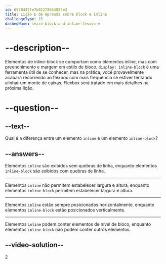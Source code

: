 ```yaml
---
id: 6570447fe7b02272663824e3
title: Lição E de Aprenda sobre block e inline
challengeType: 15
dashedName: learn-block-and-inline-lesson-e
---
```


# --description--

Elementos de inline-block se comportam como elementos inline, mas com preenchimento e margem em estilo de bloco. `display: inline-block` é uma ferramenta útil de se conhecer, mas na prática, você provavelmente acabará recorrendo ao flexbox com mais frequência se estiver tentando alinhar um monte de caixas. Flexbox será tratado em mais detalhes na próxima lição.

# --question--

## --text--

Qual é a diferença entre um elemento `inline` e um elemento `inline-block`?

## --answers--

Elementos `inline` são exibidos sem quebras de linha, enquanto elementos `inline-block` são exibidos com quebras de linha.

---

Elementos `inline` não permitem estabelecer largura e altura, enquanto elementos `inline-block` permitem estabelecer largura e altura.

---

Elementos `inline` estão sempre posicionados horizontalmente, enquanto elementos `inline-block` estão posicionados verticalmente.

---

Elementos `inline` podem conter elementos de nível de bloco, enquanto elementos `inline-block` não podem conter outros elementos.

## --video-solution--

2
